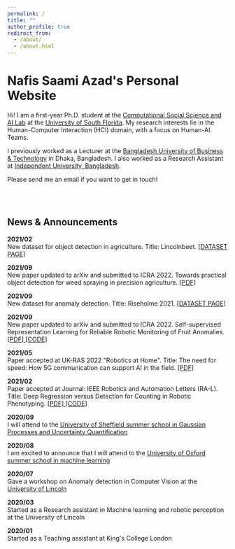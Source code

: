 ```yaml
---
permalink: /
title: ""
author_profile: true
redirect_from: 
  - /about/
  - /about.html
---
```


<!-- Create content & metadata
------
For site content, there is one markdown file for each type of content, which are stored in directories like _publications, _talks, _posts, _teaching, or _pages. For example, each talk is a markdown file in the [_talks directory](https://github.com/academicpages/academicpages.github.io/tree/master/_talks). At the top of each markdown file is structured data in YAML about the talk, which the theme will parse to do lots of cool stuff. The same structured data about a talk is used to generate the list of talks on the [Talks page](https://academicpages.github.io/talks), each [individual page](https://academicpages.github.io/talks/2012-03-01-talk-1) for specific talks, the talks section for the [CV page](https://academicpages.github.io/cv), and the [map of places you've given a talk](https://academicpages.github.io/talkmap.html) (if you run this [python file](https://github.com/academicpages/academicpages.github.io/blob/master/talkmap.py) or [Jupyter notebook](https://github.com/academicpages/academicpages.github.io/blob/master/talkmap.ipynb), which creates the HTML for the map based on the contents of the _talks directory). -->

<!-- **Markdown generator**

The repository includes [a set of Jupyter notebooks](https://github.com/academicpages/academicpages.github.io/tree/master/markdown_generator
) that converts a CSV containing structured data about talks or presentations into individual markdown files that will be properly formatted for the Academic Pages template. The sample CSVs in that directory are the ones I used to create my own personal website at stuartgeiger.com. My usual workflow is that I keep a spreadsheet of my publications and talks, then run the code in these notebooks to generate the markdown files, then commit and push them to the GitHub repository.

How to edit your site's GitHub repository
------
Many people use a git client to create files on their local computer and then push them to GitHub's servers. If you are not familiar with git, you can directly edit these configuration and markdown files directly in the github.com interface. Navigate to a file (like [this one](https://github.com/academicpages/academicpages.github.io/blob/master/_talks/2012-03-01-talk-1.md) and click the pencil icon in the top right of the content preview (to the right of the "Raw | Blame | History" buttons). You can delete a file by clicking the trashcan icon to the right of the pencil icon. You can also create new files or upload files by navigating to a directory and clicking the "Create new file" or "Upload files" buttons. 

Example: editing a markdown file for a talk
![Editing a markdown file for a talk](/images/editing-talk.png)

For more info
------
More info about configuring Academic Pages can be found in [the guide](https://academicpages.github.io/markdown/), the [growing wiki](https://github.com/academicpages/academicpages.github.io/wiki), and you can always [ask a question on GitHub](https://github.com/academicpages/academicpages.github.io/discussions). The [guides for the Minimal Mistakes theme](https://mmistakes.github.io/minimal-mistakes/docs/configuration/) (which this theme was forked from) might also be helpful. -->

Nafis Saami Azad's Personal Website
================

Hi! I am a first-year Ph.D. student at the [Computational Social Science and AI Lab](https://cssai.org/) at the [University of South Florida](https://www.usf.edu/engineering/cse/). My research interests lie in the Human-Computer Interaction (HCI) domain, with a focus on Human-AI Teams.

I previously worked as a Lecturer at the [Bangladesh University of Business & Technology](https://bubt.edu.bd/) in Dhaka, Bangladesh. I also worked as a Research Assistant at [Independent University, Bangladesh](https://iub.ac.bd/). 

Please send me an email if you want to get in touch!

<br>
<br>
<div>
  <h2> News & Announcements </h2>

  <p> <strong> 2021/02 </strong> <br>
  New dataset for object detection in agriculture. Title: Lincolnbeet. <a href="https://github.com/LAR/lincolnbeet_dataset"> [DATASET PAGE] </a> </p>

  <p> <strong> 2021/09 </strong> <br>
  New paper updated to arXiv and submitted to ICRA 2022. Towards practical object detection for weed spraying in precision agriculture. <a href="https://arxiv.org/abs/2109.11048"> [PDF] </a> </p>

  <p> <strong> 2021/09 </strong> <br>
  New dataset for anomaly detection. Title: Riseholme 2021. <a href="https://github.com/ctyeong/Riseholme-2021"> [DATASET PAGE] </a> </p>

  <p> <strong> 2021/09 </strong> <br>
  New paper updated to arXiv and submitted to ICRA 2022. Self-supervised Representation Learning for Reliable Robotic Monitoring of Fruit Anomalies. <a href="https://arxiv.org/abs/2109.10135"> [PDF] </a> <a href="https://github.com/ctyeong/Riseholme-2021"> [CODE] </a> </p>

  <p> <strong> 2021/05 </strong> <br>
  Paper accepted at UK-RAS 2022 "Robotics at Home". Title: The need for speed: How 5G communication can support AI in the field. <a href="https://www.researchgate.net/profile/Adrian-Salazar-Gomez/publication/352357727_The_need_for_speed_How_5G_communication_can_support_AI_in_the_field/links/60c506a64585157774d22d77/The-need-for-speed-How-5G-communication-can-support-AI-in-the-field.pdf"> [PDF] </a> </p>

  <p> <strong> 2021/02 </strong> <br>
  Paper accepted at Journal: IEEE Robotics and Automation Letters (RA-L). Title: Deep  Regression  versus  Detection  for  Counting  in  Robotic  Phenotyping. <a href="https://ieeexplore.ieee.org/document/9364677"> [PDF] </a> <a href="https://github.com/adrianxsalazar/Deep_Regression_vs_Detection_for_Counting_in_Robotic_Phenotyping"> [CODE] </a> </p>

  <p> <strong> 2020/09 </strong> <br>
  I will attend to the  <a href="http://gpss.cc/gpss20/"> University of Sheffield summer school in Gaussian Processes and Uncertainty Quantification </a> </p>

  <p> <strong> 2020/08 </strong> <br>
  I am excited to announce that I will attend to the  <a href="https://www.oxfordml.school/"> University of Oxford summer school in machine learning </a> </p>

  <p> <strong> 2020/07 </strong> <br>
  Gave a workshop on Anomaly detection in Computer Vision at the <a href="https://sfperception2020.blogs.lincoln.ac.uk/"> University of Lincoln </a>  </p>

  <p> <strong> 2020/03 </strong> <br>
  Started as a Research assistant in Machine learning and robotic perception at the University of Lincoln </p>

  <p> <strong> 2020/01 </strong> <br>
  Started as a Teaching assistant at King's College London </p>
</div>
